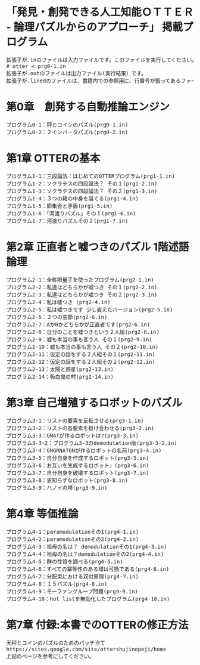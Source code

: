 # 「発見・創発できる人工知能ＯＴＴＥＲ - 論理パズルからのアプローチ」 掲載プログラム
<pre>
拡張子が.inのファイルは入力ファイルです。このファイルを実行してください。
# otter < prg0-1.in
拡張子が.outのファイルは出力ファイル(実行結果）です。
拡張子が.linedのファイルは、書籍内での参照用に、行番号が振ってあるファイルです（実行はできません。）
</pre>

# 第0章　創発する自動推論エンジン
<pre>
プログラム0-1：秤とコインのパズル(prg0-1.in)
プログラム0-2：２インバータパズル(prg0-2.in)
</pre>

# 第1章 OTTERの基本
<pre>
プログラム1-1：三段論法：はじめてのOTTERプログラム(prg1-1.in)
プログラム1-2：ソクラテスの四段論法？ その１(prg1-2.in)
プログラム1-3：ソクラテスの四段論法？ その２(prg1-3.in)
プログラム1-4：３つの箱の中身を当てる(prg1-4.in)
プログラム1-5：節集合と矛盾(prg1-5.in)
プログラム1-6：「河渡りパズル」その１(prg1-6.in)
プログラム1-7：河渡りパズルその２(prg1-7.in)
</pre>
# 第2章 正直者と嘘つきのパズル 1階述語論理
<pre>
プログラム2-1：全称限量子を使ったプログラム(prg2-1.in)
プログラム2-2：私達はどちらかが嘘つき その１(prg2-2.in)
プログラム2-3：私達はどちらかが嘘つき その２(prg2-3.in)
プログラム2-4：私は嘘つき (prg2-4.in)
プログラム2-5：私は嘘つきです 少し変えたバージョン(prg2-5.in)
プログラム2-6：２つの空節(prg2-6.in)
プログラム2-7：AかBかどちらかが正直者です(prg2-6.in)
プログラム2-8：自分のことを嘘つきという２人組(prg2-8.in)
プログラム2-9：嘘も本当の事も言う人 その１(prg2-9.in)
プログラム2-10：嘘も本当の事も言う人 その２(prg2-10.in)
プログラム2-11：仮定の話をする２人組その１(prg2-11.in)
プログラム2-12：仮定の話をする２人組その２(prg2-12.in)
プログラム2-13：太陽と惑星(prg2-13.in)
プログラム2-14：吸血鬼の村(prg2-14.in)
</pre>
# 第3章 自己増殖するロボットのパズル
<pre>
プログラム3-1：リストの要素を反転させる(prg3-1.in)
プログラム3-2：リストの各要素を掛け合わせる(prg3-2.in)
プログラム3-3：GNATが作るロボットは?(prg3-3.in)
プログラム3-3-2：プログラム3-3のdemodulation版(prg3-3-2.in)
プログラム3-4：GNGRNATGNが作るロボットの名前(prg3-4.in)
プログラム3-5：自分自身を作成するロボット(prg3-5.in)
プログラム3-6：お互いを生成するロボット」(prg3-6.in)
プログラム3-7：自分自身を破壊するロボット(prg3-7.in)
プログラム3-8：恩知らずなロボット(prg3-8.in)
プログラム3-9：ハノイの塔(prg3-9.in)
</pre>
# 第4章 等価推論
<pre>
プログラム4-1：paramodulationその1(prg4-1.in)
プログラム4-2：paramodulationその2(prg4-2.in)
プログラム4-3：祖母の名は？ demodulationその1(prg4-3.in)
プログラム4-4：祖母の名は？demodulationその2(prg4-4.in)
プログラム4-5：群の性質を調べる(prg4-5.in)
プログラム4-6：すべての冪等性のある環は可換である(prg4-6.in)
プログラム4-7：分配束における双対原理(prg4-7.in)
プログラム4-8：１５パズル(prg4-8.in)
プログラム4-9：モーファングループ問題(prg4-9.in)
プログラム4-10：hot listを無効化したプログラム(prg4-10.in)
</pre>

# 第7章 付録:本書でのOTTERの修正方法
<pre>
天秤とコインのパズルのためのパッチ当て
https://sites.google.com/site/ottershujinopeji/home
上記のページを参考にしてください。
</pre>

